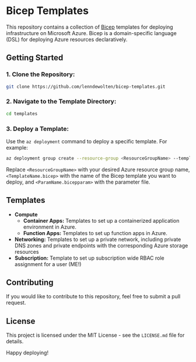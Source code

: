 # Bicep Templates

This repository contains a collection of [Bicep](https://github.com/Azure/bicep) templates for deploying infrastructure on Microsoft Azure. Bicep is a domain-specific language (DSL) for deploying Azure resources declaratively.

## Getting Started

### 1. Clone the Repository:

```bash
git clone https://github.com/lenndewolten/bicep-templates.git
```

### 2. Navigate to the Template Directory:

```bash
cd templates
```

### 3. Deploy a Template:

Use the `az deployment` command to deploy a specific template. For example:

```bash
az deployment group create --resource-group <ResourceGroupName> --template-file <TemplateName.bicep> --parameters <ParamName.bicepparam>
```

Replace `<ResourceGroupName>` with your desired Azure resource group name, `<TemplateName.bicep>` with the name of the Bicep template you want to deploy, and `<ParamName.bicepparam>` with the parameter file.

## Templates

- **Compute**
  - **Container Apps:** Templates to set up a containerized application environment in Azure.
  - **Function Apps:** Templates to set up function apps in Azure.
- **Networking:** Templates to set up a private network, including private DNS zones and private endpoints with the corresponding Azure storage resources
- **Subscription:** Template to set up subscription wide RBAC role assignment for a user (ME!)

## Contributing

If you would like to contribute to this repository, feel free to submit a pull request.

## License

This project is licensed under the MIT License - see the `LICENSE.md` file for details.

Happy deploying!

